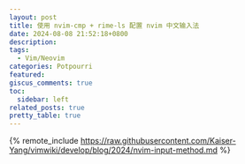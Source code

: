 ```yaml
---
layout: post
title: 使用 nvim-cmp + rime-ls 配置 nvim 中文输入法
date: 2024-08-08 21:52:18+0800
description:
tags:
  - Vim/Neovim
categories: Potpourri
featured:
giscus_comments: true
toc:
  sidebar: left
related_posts: true
pretty_table: true
---
```


{% remote_include https://raw.githubusercontent.com/Kaiser-Yang/vimwiki/develop/blog/2024/nvim-input-method.md %}
